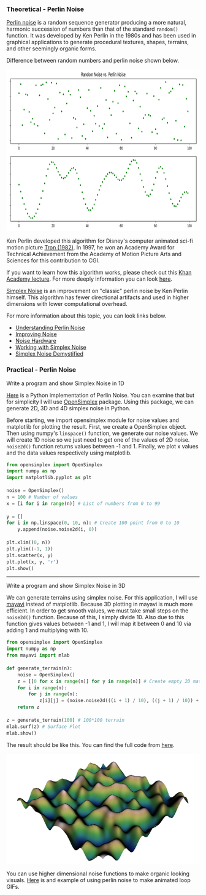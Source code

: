 ### Theoretical - Perlin Noise

[Perlin noise](https://en.wikipedia.org/wiki/Perlin_noise) is a random sequence generator producing a more natural, harmonic succession of numbers than that of the standard ```random()``` function. It was developed by Ken Perlin in the 1980s and has been used in graphical applications to generate procedural textures, shapes, terrains, and other seemingly organic forms.

Difference between random numbers and perlin noise shown below.
<p align="center">
  <img width="751" height="422" src="https://github.com/enesdemirag/enesdemirag.github.io/raw/master/_posts/images/randomvsperlin.png">
</p>

Ken Perlin developed this algorithm for Disney's computer animated sci-fi motion picture [Tron (1982)](https://www.imdb.com/title/tt0084827/). In 1997, he won an Academy Award for Technical Achievement from the Academy of Motion Picture Arts and Sciences for this contribution to CGI.

If you want to learn how this algorithm works, please check out this [Khan Academy lecture](https://www.khanacademy.org/computing/computer-programming/programming-natural-simulations/programming-noise/a/perlin-noise). For more deeply information you can look [here](http://web.archive.org/web/20160530124230/http://freespace.virgin.net/hugo.elias/models/m_perlin.htm).

[Simplex Noise](https://en.wikipedia.org/wiki/Simplex_noise) is an improvement on "classic" perlin noise by Ken Perlin himself. This algorithm has fewer directional artifacts and used in higher dimensions with lower computational overhead.

For more information about this topic, you can look links below.
- [Understanding Perlin Noise](http://flafla2.github.io/2014/08/09/perlinnoise.html)
- [Improving Noise](https://mrl.nyu.edu/~perlin/paper445.pdf)
- [Noise Hardware](https://www.csee.umbc.edu/~olano/s2002c36/ch02.pdf)
- [Working with Simplex Noise](https://cmaher.github.io/posts/working-with-simplex-noise/)
- [Simplex Noise Demystified](http://staffwww.itn.liu.se/~stegu/simplexnoise/simplexnoise.pdf)

### Practical - Perlin Noise

Write a program and show Simplex Noise in 1D

[Here](https://gist.github.com/eevee/26f547457522755cb1fb8739d0ea89a1) is a Python implementation of Perlin Noise. You can examine that but for simplicity I will use [OpenSimplex](https://pypi.org/project/opensimplex/) package. Using this package, we can generate 2D, 3D and 4D simplex noise in Python.

Before starting, we import opensimplex module for noise values and matplotlib for plotting the result. First, we create a OpenSimplex object. Then using numpy's ```linspace()``` function, we generate our noise values. We will create 1D noise so we just need to get one of the values of 2D noise. ```noise2d()``` function returns values between -1 and 1. Finally, we plot x values and the data values respectively using matplotlib.

```python
from opensimplex import OpenSimplex
import numpy as np
import matplotlib.pyplot as plt

noise = OpenSimplex()
n = 100 # Number of values
x = [i for i in range(n)] # List of numbers from 0 to 99

y = []
for i in np.linspace(0, 10, n): # Create 100 point from 0 to 10
    y.append(noise.noise2d(i, 0))

plt.xlim((0, n))
plt.ylim((-1, 1))
plt.scatter(x, y)
plt.plot(x, y, 'r')
plt.show()
```

---

Write a program and show Simplex Noise in 3D

We can generate terrains using simplex noise. For this application, I will use [mayavi](https://docs.enthought.com/mayavi/mayavi/) instead of matplotlib. Because 3D plotting in mayavi is much more efficient. In order to get smooth values, we must take small steps on the ```noise2d()``` function. Because of this, I simply divide 10. Also due to this function gives values between -1 and 1, I will map it between 0 and 10 via adding 1 and multiplying with 10.

```python
from opensimplex import OpenSimplex
import numpy as np
from mayavi import mlab

def generate_terrain(n):
    noise = OpenSimplex()
    z = [[0 for x in range(n)] for y in range(n)] # Create empty 2D matrix
    for i in range(n):
        for j in range(n):
            z[i][j] = (noise.noise2d(((i + 1) / 10), ((j + 1) / 10)) + 1) * 10 # Add noise value
    return z

z = generate_terrain(100) # 100*100 terrain
mlab.surf(z) # Surface Plot
mlab.show()
```

The result should be like this. You can find the full code from [here](materials/perlin-noise/opensimplex-demo.py).

<p align="center">
  <img src="https://github.com/enesdemirag/enesdemirag.github.io/raw/master/_posts/images/3d-simplex.png">
</p>


You can use higher dimensional noise functions to make organic looking visuals. [Here](https://necessarydisorder.wordpress.com/2017/11/15/drawing-from-noise-and-then-making-animated-loopy-gifs-from-there/) is and example of using perlin noise to make animated loop GIFs.
